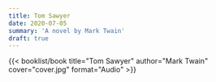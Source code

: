 ```yaml
---
title: Tom Sawyer
date: 2020-07-05
summary: 'A novel by Mark Twain'
draft: true
---
```


{{< booklist/book
title="Tom Sawyer"
author="Mark Twain"
cover="cover.jpg"
format="Audio" >}}
